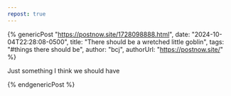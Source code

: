 ```yaml
---
repost: true
---
```


{% genericPost "https://postnow.site/1728098888.html",
    date: "2024-10-04T22:28:08-0500",
    title: "There should be a wretched little goblin",
    tags: "#things there should be",
    author: "bcj",
    authorUrl: "https://postnow.site/" %}
  <p>Just something I think we should have</p>
{% endgenericPost %}
